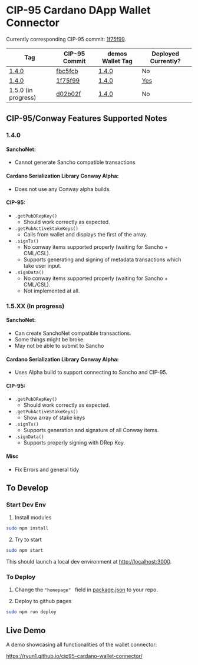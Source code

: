 # CIP-95 Cardano DApp Wallet Connector

Currently corresponding CIP-95 commit: [1f75f99](https://github.com/cardano-foundation/CIPs/pull/509/commits/1f75f990c4e8fdf308c3ed209bac723a84822931).

| Tag | CIP-95 Commit | demos Wallet Tag | Deployed Currently? |
| --- | ------------- | ---------------- | ------------------- |
| [1.4.0](https://github.com/Ryun1/cip95-cardano-wallet-connector/releases/tag/1.4.0) | [fbc5fcb](https://github.com/cardano-foundation/CIPs/pull/509/commits/fbc5fcbb127313ccfd2a30376145f63627f3afd9) | [1.4.0](https://github.com/Ryun1/cip95-demos-wallet/releases/tag/1.4.0) | No |
| [1.4.0](https://github.com/Ryun1/cip95-cardano-wallet-connector/releases/tag/1.4.0) | [1f75f99](https://github.com/cardano-foundation/CIPs/pull/509/commits/1f75f990c4e8fdf308c3ed209bac723a84822931) | [1.4.0](https://github.com/Ryun1/cip95-demos-wallet/releases/tag/1.4.0) | [Yes](https://ryun1.github.io/cip95-cardano-wallet-connector/) |
| 1.5.0 (in progress) | [d02b02f](https://github.com/Ryun1/CIPs/commit/d02b02faf9733e3099f71fa2922f8de02fa1e0a3) | [1.4.0](https://github.com/Ryun1/cip95-demos-wallet/releases/tag/1.4.0) | No |

## CIP-95/Conway Features Supported Notes

### 1.4.0

#### SanchoNet:
- Cannot generate Sancho compatible transactions
  
#### Cardano Serialization Library Conway Alpha:
- Does not use any Conway alpha builds.

#### CIP-95:
- `.getPubDRepKey()`
  - Should work correctly as expected.
- `.getPubActiveStakeKeys()`
  - Calls from wallet and displays the first of the array.
- `.signTx()`
  - No conway items supported properly (waiting for Sancho + CML/CSL).
  - Supports generating and signing of metadata transactions which take user input.
- `.signData()`
  - No conway items supported properly (waiting for Sancho + CML/CSL).
  - Not implemented at all.

### 1.5.XX (In progress)

#### SanchoNet:
- Can create SanchoNet compatible transactions.
- Some things might be broke.
- May not be able to submit to Sancho
  
#### Cardano Serialization Library Conway Alpha:
- Uses Alpha build to support connecting to Sancho and CIP-95.

#### CIP-95:
- `.getPubDRepKey()`
  - Should work correctly as expected.
- `.getPubActiveStakeKeys()`
  - Show array of stake keys
- `.signTx()`
  - Supports generation and signature of all Conway items.
- `.signData()`
  - Supports properly signing with DRep Key.

#### Misc
- Fix Errors and general tidy

## To Develop

### Start Dev Env

1. Install modules

```bash
sudo npm install
```

2. Try to start

```bash
sudo npm start
```

This should launch a local dev environment at [http://localhost:3000](http://localhost:3000).

### To Deploy

1. Change the `"homepage" ` field in [package.json](./package.json) to your repo.
   
2. Deploy to github pages
   
```bash
sudo npm run deploy
```

## Live Demo

A demo showcasing all functionalities of the wallet connector:

https://ryun1.github.io/cip95-cardano-wallet-connector/